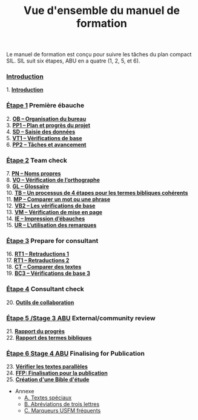 ﻿---
title: Vue d'ensemble du manuel de formation
---

Le manuel de formation est conçu pour suivre les tâches du plan compact SIL. SIL suit six étapes, ABU en a quatre (1, 2, 5, et 6).


### [Introduction](1.Intro.md)  
1\. [**Introduction**](1.Intro.md)  

### [Étape 1](02-Stage-1/00-Stage-1.md) Première ébauche
2\. [**OB – Organisation du bureau**](02-Stage-1/2.OD.md)  
3\. [**PP1 – Plan et progrès du projet**](02-Stage-1/3.PP1.md)  
4\. [**SD – Saisie des données**](02-Stage-1/4.KD.md)  
5\. [**VT1 – Vérifications de base**](02-Stage-1/5.BC1.md)  
6\. [**PP2 – Tâches et avancement**](02-Stage-1/6.PP2.md)

### [Étape 2](03-Stage-2/00-Stage-2.md) Team check  
7\.  [**PN – Noms propres**](03-Stage-2/7.PN.md)  
8\.  [**VO – Vérification de l’orthographe**](03-Stage-2/8.SP.md)  
9\.  [**GL – Glossaire**](03-Stage-2/9.GL.md)  
10\.  [**TB – Un processus de 4 étapes pour les termes bibliques cohérents**](03-Stage-2/10.BT.md)  
 11\. [**MP – Comparer un mot ou une phrase**](03-Stage-2/11.MP.md)  
 12\.  [**VB2 – Les vérifications de base**](03-Stage-2/12.BC2.md)  
 13\.  [**VM – Vérification de mise en page**](03-Stage-2/13.FC.md)  
 14\.  [**IE – Impression d’ébauches**](03-Stage-2/14.PD.md)  
 15\.  [**UR – L’utilisation des remarques**](03-Stage-2/15.UN.md)  


### [Étape 3](04-Stage-3/00-Stage-3.md) Prepare for consultant  
 16\. [**RT1 – Retraductions 1**](04-Stage-3/16.BT1.md)  
 17\.  [**RT1 – Retraductions 2**](04-Stage-3/17.BT2.md)  
 18\.  [**CT – Comparer des textes**](04-Stage-3/18.CT.md)  
 19\.  [**BC3 – Vérifications de base 3**](04-Stage-3/19.BC3.md)


### [Étape 4](05-Stage-4/00-Stage-4.md) Consultant check
  20\. [**Outils de collaboration**](05-Stage-4/20.Collaboration-tools.md)


### [Étape 5 /Stage 3 ABU](06-Stage-5/00-Stage-5.md) External/community  review
 21\.  [**Rapport du progrès**](06-Stage-5/21.PPR.md)  
 22\.  [**Rapport des termes bibliques**](06-Stage-5/22.BTR.md)  

### [Étape 6 Stage 4 ABU](07-Stage-6/00-Stage-6.md)  Finalising for Publication  
 23\.  [**Vérifier les textes parallèles**](07-Stage-6/23.PP.md)  
 24\.  [**FFP: Finalisation pour la publication**](07-Stage-6/24.FFP.md)  
 25\.  [**Création d'une Bible d'étude**](07-Stage-6/25.StudyBibles.md)  

- Annexe
  - [A. Textes spéciaux](08-Appendix/A.st.md)
  - [B. Abréviations de trois lettres](08-Appendix/B.3l.md)
  - [C. Marqueurs USFM fréquents](08-Appendix/C.USFM.md)